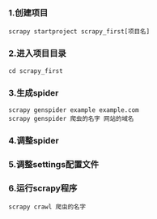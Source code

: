 ### 1.创建项目

    scrapy startproject scrapy_first[项目名]

### 2.进入项目目录

    cd scrapy_first

### 3.生成spider

    scrapy genspider example example.com
    scrapy genspider 爬虫的名字 网站的域名

### 4.调整spider

### 5.调整settings配置文件

### 6.运行scrapy程序

    scrapy crawl 爬虫的名字

